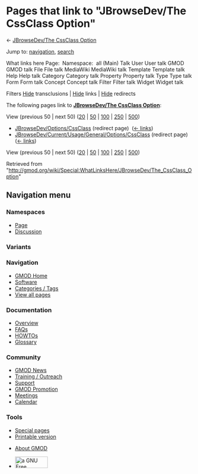 <div id="mw-page-base" class="noprint">

</div>

<div id="mw-head-base" class="noprint">

</div>

<div id="content" class="mw-body" role="main">

<span id="top"></span>

<div id="mw-js-message" style="display:none;">

</div>



# <span dir="auto">Pages that link to "JBrowseDev/The CssClass Option"</span>

<div id="bodyContent">

<div id="contentSub">

← [JBrowseDev/The CssClass
Option](/wiki/JBrowseDev/The_CssClass_Option "JBrowseDev/The CssClass Option")

</div>

<div id="jump-to-nav" class="mw-jump">

Jump to: [navigation](#mw-navigation), [search](#p-search)

</div>

<div id="mw-content-text">

What links here Page:  Namespace:  all (Main) Talk User User talk GMOD
GMOD talk File File talk MediaWiki MediaWiki talk Template Template talk
Help Help talk Category Category talk Property Property talk Type Type
talk Form Form talk Concept Concept talk Filter Filter talk Widget
Widget talk

Filters
[Hide](/mediawiki/index.php?title=Special:WhatLinksHere/JBrowseDev/The_CssClass_Option&hidetrans=1 "Special:WhatLinksHere/JBrowseDev/The CssClass Option")
transclusions \|
[Hide](/mediawiki/index.php?title=Special:WhatLinksHere/JBrowseDev/The_CssClass_Option&hidelinks=1 "Special:WhatLinksHere/JBrowseDev/The CssClass Option")
links \|
[Hide](/mediawiki/index.php?title=Special:WhatLinksHere/JBrowseDev/The_CssClass_Option&hideredirs=1 "Special:WhatLinksHere/JBrowseDev/The CssClass Option")
redirects

The following pages link to **[JBrowseDev/The CssClass
Option](/wiki/JBrowseDev/The_CssClass_Option "JBrowseDev/The CssClass Option")**:

View (previous 50 \| next 50)
([20](/mediawiki/index.php?title=Special:WhatLinksHere/JBrowseDev/The_CssClass_Option&limit=20 "Special:WhatLinksHere/JBrowseDev/The CssClass Option")
\|
[50](/mediawiki/index.php?title=Special:WhatLinksHere/JBrowseDev/The_CssClass_Option&limit=50 "Special:WhatLinksHere/JBrowseDev/The CssClass Option")
\|
[100](/mediawiki/index.php?title=Special:WhatLinksHere/JBrowseDev/The_CssClass_Option&limit=100 "Special:WhatLinksHere/JBrowseDev/The CssClass Option")
\|
[250](/mediawiki/index.php?title=Special:WhatLinksHere/JBrowseDev/The_CssClass_Option&limit=250 "Special:WhatLinksHere/JBrowseDev/The CssClass Option")
\|
[500](/mediawiki/index.php?title=Special:WhatLinksHere/JBrowseDev/The_CssClass_Option&limit=500 "Special:WhatLinksHere/JBrowseDev/The CssClass Option"))

- [JBrowseDev/Options/CssClass](/mediawiki/index.php?title=JBrowseDev/Options/CssClass&redirect=no "JBrowseDev/Options/CssClass")
  (redirect page) ‎ <span class="mw-whatlinkshere-tools">([←
  links](/mediawiki/index.php?title=Special:WhatLinksHere&target=JBrowseDev%2FOptions%2FCssClass "Special:WhatLinksHere"))</span>
- [JBrowseDev/Current/Usage/General/Options/CssClass](/mediawiki/index.php?title=JBrowseDev/Current/Usage/General/Options/CssClass&redirect=no "JBrowseDev/Current/Usage/General/Options/CssClass")
  (redirect page) ‎ <span class="mw-whatlinkshere-tools">([←
  links](/mediawiki/index.php?title=Special:WhatLinksHere&target=JBrowseDev%2FCurrent%2FUsage%2FGeneral%2FOptions%2FCssClass "Special:WhatLinksHere"))</span>

View (previous 50 \| next 50)
([20](/mediawiki/index.php?title=Special:WhatLinksHere/JBrowseDev/The_CssClass_Option&limit=20 "Special:WhatLinksHere/JBrowseDev/The CssClass Option")
\|
[50](/mediawiki/index.php?title=Special:WhatLinksHere/JBrowseDev/The_CssClass_Option&limit=50 "Special:WhatLinksHere/JBrowseDev/The CssClass Option")
\|
[100](/mediawiki/index.php?title=Special:WhatLinksHere/JBrowseDev/The_CssClass_Option&limit=100 "Special:WhatLinksHere/JBrowseDev/The CssClass Option")
\|
[250](/mediawiki/index.php?title=Special:WhatLinksHere/JBrowseDev/The_CssClass_Option&limit=250 "Special:WhatLinksHere/JBrowseDev/The CssClass Option")
\|
[500](/mediawiki/index.php?title=Special:WhatLinksHere/JBrowseDev/The_CssClass_Option&limit=500 "Special:WhatLinksHere/JBrowseDev/The CssClass Option"))

</div>

<div class="printfooter">

Retrieved from
"<http://gmod.org/wiki/Special:WhatLinksHere/JBrowseDev/The_CssClass_Option>"

</div>

<div id="catlinks" class="catlinks catlinks-allhidden">

</div>

<div class="visualClear">

</div>

</div>

</div>

<div id="mw-navigation">

## Navigation menu

<div id="mw-head">



<div id="left-navigation">

<div id="p-namespaces" class="vectorTabs" role="navigation"
aria-labelledby="p-namespaces-label">

### Namespaces

- <span id="ca-nstab-main"><a href="/wiki/JBrowseDev/The_CssClass_Option" accesskey="c"
  title="View the content page [c]">Page</a></span>
- <span id="ca-talk"><a
  href="/mediawiki/index.php?title=Talk:JBrowseDev/The_CssClass_Option&amp;action=edit&amp;redlink=1"
  accesskey="t"
  title="Discussion about the content page [t]">Discussion</a></span>

</div>

<div id="p-variants" class="vectorMenu emptyPortlet" role="navigation"
aria-labelledby="p-variants-label">

### 

### Variants[](#)

<div class="menu">

</div>

</div>

</div>

<div id="right-navigation">





</div>



</div>

</div>

</div>

<div id="mw-panel">

<div id="p-logo" role="banner">

<a href="/wiki/Main_Page"
style="background-image: url(http://gmod.org/images/GMOD-cogs.png);"
title="Visit the main page"></a>

</div>

<div id="p-Navigation" class="portal" role="navigation"
aria-labelledby="p-Navigation-label">

### Navigation

<div class="body">

- <span id="n-GMOD-Home">[GMOD Home](/wiki/Main_Page)</span>
- <span id="n-Software">[Software](/wiki/GMOD_Components)</span>
- <span id="n-Categories-.2F-Tags">[Categories /
  Tags](/wiki/Categories)</span>
- <span id="n-View-all-pages">[View all
  pages](/wiki/Special:AllPages)</span>

</div>

</div>

<div id="p-Documentation" class="portal" role="navigation"
aria-labelledby="p-Documentation-label">

### Documentation

<div class="body">

- <span id="n-Overview">[Overview](/wiki/Overview)</span>
- <span id="n-FAQs">[FAQs](/wiki/Category:FAQ)</span>
- <span id="n-HOWTOs">[HOWTOs](/wiki/Category:HOWTO)</span>
- <span id="n-Glossary">[Glossary](/wiki/Glossary)</span>

</div>

</div>

<div id="p-Community" class="portal" role="navigation"
aria-labelledby="p-Community-label">

### Community

<div class="body">

- <span id="n-GMOD-News">[GMOD News](/wiki/GMOD_News)</span>
- <span id="n-Training-.2F-Outreach">[Training /
  Outreach](/wiki/Training_and_Outreach)</span>
- <span id="n-Support">[Support](/wiki/Support)</span>
- <span id="n-GMOD-Promotion">[GMOD
  Promotion](/wiki/GMOD_Promotion)</span>
- <span id="n-Meetings">[Meetings](/wiki/Meetings)</span>
- <span id="n-Calendar">[Calendar](/wiki/Calendar)</span>

</div>

</div>

<div id="p-tb" class="portal" role="navigation"
aria-labelledby="p-tb-label">

### Tools

<div class="body">

- <span id="t-specialpages"><a href="/wiki/Special:SpecialPages" accesskey="q"
  title="A list of all special pages [q]">Special pages</a></span>
- <span id="t-print"><a
  href="/mediawiki/index.php?title=Special:WhatLinksHere/JBrowseDev/The_CssClass_Option&amp;printable=yes"
  rel="alternate" accesskey="p"
  title="Printable version of this page [p]">Printable version</a></span>

</div>

</div>

</div>

</div>

<div id="footer" role="contentinfo">

- <span id="footer-places-about">[About
  GMOD](/wiki/GMOD:About "GMOD:About")</span>

<!-- -->

- <span id="footer-copyrightico">[<img src="http://www.gnu.org/graphics/gfdl-logo-small.png" width="88"
  height="31" alt="a GNU Free Documentation License" />](http://www.gnu.org/licenses/fdl-1.3.html)</span>


<div style="clear:both">

</div>

</div>
